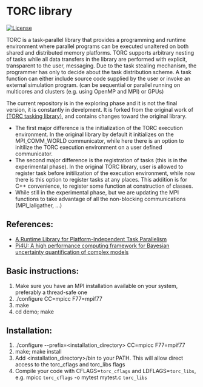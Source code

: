 # TORC library
[![License](https://img.shields.io/badge/license-MIT-blue.svg)](LICENSE)


TORC is a task-parallel library that provides a programming and runtime environment where parallel programs can be executed unaltered on both shared and distributed memory platforms. 
TORC supports arbitrary nesting of tasks while all data transfers in the library are performed with explicit, transparent to the user, messaging. 
Due to the task stealing mechanism, the programmer has only to decide about the task distribution scheme. 
A task function can either include source code supplied by the user or invoke an external simulation program. (can be sequential or parallel running on multicores and clusters (e.g. using OpenMP and MPI) or GPUs)

The current repository is in the exploring phase and it is not the final version, it is constantly in develpment. It is forked from the original work of [(TORC tasking library)](https://github.com/cselab/torc_lite), and contains changes toward the original library.
- The first major difference is the initialization of the TORC execution environment. In the original library by default it initializes on the MPI_COMM_WORLD communicator, while here there is an option to initilize the TORC execution environment on a user defined communicator.
- The second major difference is the registration of tasks (this is in the experimental phase). In the original TORC library, user is allowed to register task before initilization of the execution environment, while now there is this option to register tasks at any places.
This addition is for C++ convenience, to register some function at construction of classes.
- While still in the experimental phase, but we are updating the MPI functions to take advantage of all the non-blocking communications (MPI_Iallgather, ...)


References:
------------
- [A Runtime Library for Platform-Independent Task Parallelism](https://ieeexplore.ieee.org/document/6169554)
- [Pi4U: A high performance computing framework for Bayesian uncertainty quantification of complex models](https://www.sciencedirect.com/science/article/pii/S0021999114008134)


Basic instructions:
-------------------
1. Make sure you have an MPI installation available on your system, preferably a thread-safe one
2. ./configure CC=mpicc F77=mpif77 
3. make
4. cd demo; make


Installation:
------------
1. ./configure --prefix=<installation_directory> CC=mpicc F77=mpif77 
2. make; make install
3. Add <installation_directory>/bin to your PATH. This will allow direct access to the torc_cflags and torc_libs flags
4. Compile your code with  CFLAGS=`torc_cflags` and LDFLAGS=`torc_libs`, e.g. mpicc `torc_cflags` -o mytest mytest.c `torc_libs`
